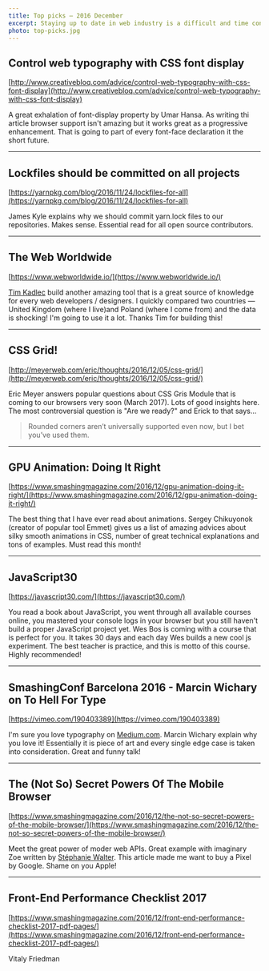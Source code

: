 ```yaml
---
title: Top picks — 2016 December
excerpt: Staying up to date in web industry is a difficult and time consuming task. I would like to share with you my top finds from the past month.
photo: top-picks.jpg
---
```


## Control web typography with CSS font display

[http://www.creativebloq.com/advice/control-web-typography-with-css-font-display](http://www.creativebloq.com/advice/control-web-typography-with-css-font-display)

A great exhalation of font-display property by Umar Hansa. As writing thi article browser support isn't amazing but it works great as a progressive enhancement. That is going to part of every font-face declaration it the short future.

- - -

## Lockfiles should be committed on all projects

[https://yarnpkg.com/blog/2016/11/24/lockfiles-for-all](https://yarnpkg.com/blog/2016/11/24/lockfiles-for-all)

James Kyle explains why we should commit yarn.lock files to our repositories. Makes sense. Essential read for all open source contributors.

- - -

## The Web Worldwide

[https://www.webworldwide.io/](https://www.webworldwide.io/)

[Tim Kadlec](https://twitter.com/tkadlec) build another amazing tool that is a great source of knowledge for every web developers / designers. I quickly compared two countries — United Kingdom (where I live)and Poland (where I come from) and the data is shocking! I'm going to use it a lot. Thanks Tim for building this!

- - -

## CSS Grid!

[http://meyerweb.com/eric/thoughts/2016/12/05/css-grid/](http://meyerweb.com/eric/thoughts/2016/12/05/css-grid/)

Eric Meyer answers popular questions about CSS Gris Module that is coming to our browsers very soon (March 2017). Lots of good insights here. The most controversial question is "Are we ready?" and Erick to that says...

> Rounded corners aren’t universally supported even now, but I bet you’ve used them.

- - -

## GPU Animation: Doing It Right

[https://www.smashingmagazine.com/2016/12/gpu-animation-doing-it-right/](https://www.smashingmagazine.com/2016/12/gpu-animation-doing-it-right/)

The best thing that I have ever read about animations. Sergey Chikuyonok (creator of popular tool Emmet) gives us a list of amazing advices about silky smooth animations in CSS, number of great technical explanations and tons of examples. Must read this month!

- - -

## JavaScript30

[https://javascript30.com/](https://javascript30.com/)

You read a book about JavaScript, you went through all available courses online, you mastered your console logs in your browser but you still haven't build a proper JavaScript project yet. Wes Bos is coming with a course that is perfect for you. It takes 30 days and each day Wes builds a new cool js experiment. The best teacher is practice, and this is motto of this course. Highly recommended!

- - -

## SmashingConf Barcelona 2016 - Marcin Wichary on To Hell For Type

[https://vimeo.com/190403389](https://vimeo.com/190403389)

I'm sure you love typography on [Medium.com](https://medium.com/). Marcin Wichary explain why you love it! Essentially it is piece of art and every single edge case is taken into consideration. Great and funny talk!

- - -

## The (Not So) Secret Powers Of The Mobile Browser

[https://www.smashingmagazine.com/2016/12/the-not-so-secret-powers-of-the-mobile-browser/](https://www.smashingmagazine.com/2016/12/the-not-so-secret-powers-of-the-mobile-browser/)

Meet the great power of moder web APIs. Great example with imaginary Zoe written by [Stéphanie Walter](https://twitter.com/WalterStephanie). This article made me want to buy a Pixel by Google. Shame on you Apple!

- - -

## Front-End Performance Checklist 2017

[https://www.smashingmagazine.com/2016/12/front-end-performance-checklist-2017-pdf-pages/](https://www.smashingmagazine.com/2016/12/front-end-performance-checklist-2017-pdf-pages/)

Vitaly Friedman
